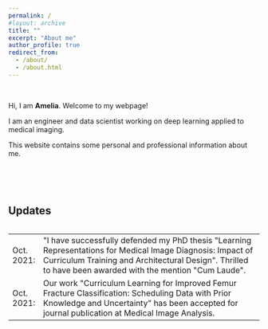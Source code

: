```yaml
---
permalink: /
#layout: archive
title: ""
excerpt: "About me"
author_profile: true
redirect_from: 
  - /about/
  - /about.html
---
```


<br />

Hi, I am **Amelia**. Welcome to my webpage!

I am an engineer and data scientist working on deep learning applied to medical imaging.

This website contains some personal and professional information about me.

<br />
<br />
<br />


## Updates
<style>
table, tr, td {
    border: none;
}
</style>
<div style="height:250px;overflow:auto;border:0px;border-collapse: collapse;" >
<table  border="none" style="border:0px;border-collapse: collapse;" rules="none" >
<colgroup>
       <col span="1" style="width: 12%;">
       <col span="1" style="width: 88%;">
</colgroup>
<tr><td> Oct. 2021: </td> <td> "I have successfully defended my PhD thesis "Learning Representations for Medical Image Diagnosis: Impact of Curriculum Training and Architectural Design". Thrilled to have been awarded with the mention "Cum Laude".
</td></tr> 
<tr><td> Oct. 2021: </td> <td> Our work "Curriculum Learning for Improved Femur Fracture Classification: Scheduling Data with Prior Knowledge and Uncertainty" has been accepted for journal publication at Medical Image Analysis.
</td></tr> 
</table>
